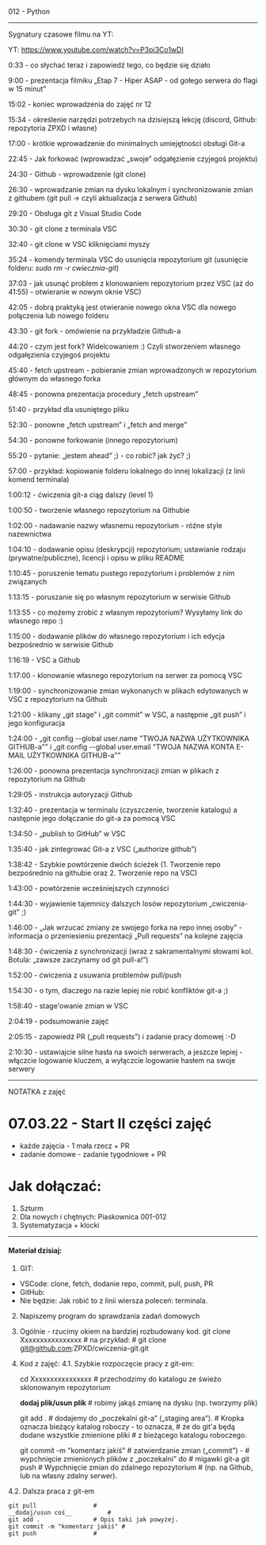 012 - Python

--------------------------------------------------------------------------------

Sygnatury czasowe filmu na YT:

YT: https://www.youtube.com/watch?v=P3pi3Co1wDI



0:33 - co słychać teraz i zapowiedź tego, co będzie się działo

9:00 - prezentacja filmiku „Etap 7 - Hiper ASAP - od gołego serwera do flagi w 15 minut”

15:02 - koniec wprowadzenia do zajęć nr 12

15:34 - określenie narzędzi potrzebych na dzisiejszą lekcję (discord, Github: repozytoria ZPXD i własne)

17:00 - krótkie wprowadzenie do minimalnych umiejętności obsługi Git-a

22:45 - Jak forkować (wprowadzać „swoje” odgałęzienie czyjegoś projektu)

24:30 - Github - wprowadzenie (git clone)

26:30 - wprowadzanie zmian na dysku lokalnym i synchronizowanie zmian z githubem (git pull -> czyli aktualizacja z serwera Github)

29:20 - Obsługa git z Visual Studio Code

30:30 - git clone z terminala VSC

32:40 - git clone w VSC kliknięciami myszy

35:24 - komendy terminala VSC do usunięcia repozytorium git (usunięcie folderu: _sudo rm -r cwiecznia-git_)

37:03 - jak usunąć problem z klonowaniem repozytorium przez VSC (aż do 41:55) - otwieranie w nowym oknie VSC)

42:05 - dobrą praktyką jest otwieranie nowego okna VSC dla nowego połączenia lub nowego folderu

43:30 - git fork - omówienie na przykładzie Github-a

44:20 - czym jest fork? Widelcowaniem :) Czyli stworzeniem własnego odgałęzienia czyjegoś projektu

45:40 - fetch upstream - pobieranie zmian wprowadzonych w repozytorium głównym do własnego forka

48:45 - ponowna prezentacja procedury „fetch upstream”

51:40 - przykład dla usuniętego pliku

52:30 - ponowne „fetch upstream” i „fetch and merge”

54:30 - ponowne forkowanie (innego repozytorium)

55:20 - pytanie: „jestem ahead” ;) - co robić? jak żyć? ;)

57:00 - przykład: kopiowanie folderu lokalnego do innej lokalizacji (z linii komend terminala)

1:00:12 - ćwiczenia git-a ciąg dalszy (level 1)

1:00:50 - tworzenie własnego repozytorium na Githubie

1:02:00 - nadawanie nazwy własnemu repozytorium - różne style nazewnictwa

1:04:10 - dodawanie opisu (deskrypcji) repozytorium; ustawianie rodzaju (prywatne/publiczne), licencji i opisu w pliku README

1:10:45 - poruszenie tematu pustego repozytorium i problemów z nim związanych

1:13:15 - poruszanie się po własnym repozytorium w serwisie Github

1:13:55 - co możemy zrobić z własnym repozytorium? Wysyłamy link do własnego repo :)

1:15:00 - dodawanie plików do własnego repozytorium i ich edycja bezpośrednio w serwisie Github

1:16:19 - VSC a Github

1:17:00 - klonowanie własnego repozytorium na serwer za pomocą VSC

1:19:00 - synchronizowanie zmian wykonanych w plikach edytowanych w VSC z repozytorium na Github

1:21:00 - klikany „git stage” i „git commit” w VSC, a następnie „git push” i jego konfiguracja

1:24:00 - „git config --global user.name "TWOJA NAZWA UŻYTKOWNIKA GITHUB-a"” i „git config --global user.email "TWOJA NAZWA KONTA E-MAIL UŻYTKOWNIKA GITHUB-a"”

1:26:00 - ponowna prezentacja synchronizacji zmian w plikach z repozytorium na Github

1:29:05 - instrukcja autoryzacji Github

1:32:40 - prezentacja w terminalu (czyszczenie, tworzenie katalogu) a następnie jego dołączanie do git-a za pomocą VSC

1:34:50 - „publish to GitHub” w VSC

1:35:40 - jak zintegrować Git-a z VSC („authorize github”)

1:38:42 - Szybkie powtórzenie dwóch ścieżek (1. Tworzenie repo bezpośrednio na githubie oraz 2. Tworzenie repo na VSC)

1:43:00 - powtórzenie wcześniejszych czynności

1:44:30 - wyjawienie tajemnicy dalszych losów repozytorium „cwiczenia-git” ;)

1:46:00 - „Jak wrzucać zmiany ze swojego forka na repo innej osoby” - informacja o przeniesieniu prezentacji „Pull requests” na kolejne zajęcia

1:48:30 - ćwiczenia z synchronizacji (wraz z sakramentalnymi słowami kol. Botula: „zawsze zaczynamy od git pull-a!”)

1:52:00 - ćwiczenia z usuwania problemów pull/push

1:54:30 - o tym, dlaczego na razie lepiej nie robić konfliktów git-a ;)

1:58:40 - stage'owanie zmian w VSC

2:04:19 - podsumowanie zajęć

2:05:15 - zapowiedź PR („pull requests”) i zadanie pracy domowej :-D

2:10:30 - ustawiajcie silne hasła na swoich serwerach, a jeszcze lepiej - włączcie logowanie kluczem, a wyłączcie logowanie hasłem na swoje serwery 



----------------------------------------------------------

NOTATKA z zajęć

# 07.03.22 - Start II części zajęć
- każde zajęcia - 1 mała rzecz + PR
- zadanie domowe - zadanie tygodniowe + PR

# Jak dołączać:
1. Szturm
2. Dla nowych i chętnych: Piaskownica 001-012
3. Systematyzacja + klocki

----------------------------------------------------------

#### Materiał dzisiaj:
 
1. GIT:
- VSCode: clone, fetch, dodanie repo, commit, pull, push, PR
- GitHub:
- Nie będzie: Jak robić to z linii wiersza poleceń: terminala.

2. Napiszemy program do sprawdzania zadań domowych

3. Ogólnie - rzucimy okiem na bardziej rozbudowany kod.
    git clone Xxxxxxxxxxxxxxxx  # na przykład:
                                #  git clone git@github.com:ZPXD/cwiczenia-git.git

4. Kod z zajęć:
4.1. Szybkie rozpoczęcie pracy z git-em:

    cd Xxxxxxxxxxxxxxxx         # przechodzimy do katalogu ze świeżo sklonowanym repozytorium
    
    __dodaj plik/usun plik__    # robimy jakąś zmianę na dysku (np. tworzymy plik)

    git add .                   # dodajemy do „poczekalni git-a” („staging area”).
                                # Kropka oznacza bieżący katalog roboczy - to oznacza,
                                # że do git'a będą dodane wszystkie zmienione pliki
                                # z bieżącego katalogu roboczego.
    
    git commit -m "komentarz jakiś" # zatwierdzanie zmian („commit”) -
                                # wypchnięcie zmienionych plików z „poczekalni” do
                                # migawki git-a
    git push                    # Wypchnięcie zmian do zdalnego repozytorium
                                # (np. na Github, lub na własny zdalny serwer).

4.2. Dalsza praca z git-em

    git pull				# 
    __dodaj/usun coś__			#
    git add .				# Opis taki jak powyżej.
    git commit -m "komentarz jakiś"	#
    git push				#
